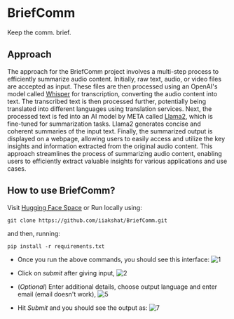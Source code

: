 # BriefComm

Keep the comm. brief.

## Approach

The approach for the BriefComm project involves a multi-step process to efficiently summarize audio content. Initially, raw text, audio, or video files are accepted as input. These files are then processed using an OpenAI's model called [Whisper](https://github.com/openai/whisper) for transcription, converting the audio content into text. The transcribed text is then processed further, potentially being translated into different languages using translation services. Next, the processed text is fed into an AI model by META called [Llama2](https://llama.meta.com/llama2/), which is fine-tuned for summarization tasks. Llama2 generates concise and coherent summaries of the input text. Finally, the summarized output is displayed on a webpage, allowing users to easily access and utilize the key insights and information extracted from the original audio content. This approach streamlines the process of summarizing audio content, enabling users to efficiently extract valuable insights for various applications and use cases.

## How to use BriefComm?

Visit [Hugging Face Space]() or Run locally using:
```
git clone https://github.com/iiakshat/BriefComm.git
```
and then, running:
```
pip install -r requirements.txt
```

- Once you run the above commands, you should see this interface:
![1](https://github.com/iiakshat/BriefComm/assets/92530735/cb3e1bdb-6a62-4a5e-9ee0-6accd8e3959c)

- Click on $submit$ after giving input,
![2](https://github.com/iiakshat/BriefComm/assets/92530735/7f31e776-e1ff-4732-a94d-9ba5c6f3a3dc)

- $(Optional)$ Enter additional details, choose output language and enter email (email doesn't work),
![5](https://github.com/iiakshat/BriefComm/assets/92530735/48136bee-98bd-4deb-a4be-5c8d18dc1573)

- Hit $Submit$ and you should see the output as:
  ![7](https://github.com/iiakshat/BriefComm/assets/92530735/69d7e153-da76-4760-9a82-7bd87a3fe834)
  
